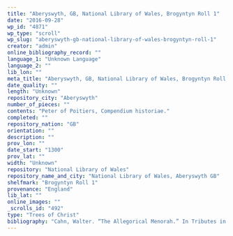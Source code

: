 ```yaml
---
title: "Aberyswyth, GB, National Library of Wales, Brogyntyn Roll 1"
date: "2016-09-28"
wp_id: "4871"
wp_type: "scroll"
wp_slug: "aberyswyth-gb-national-library-of-wales-brogyntyn-roll-1"
creator: "admin"
online_bibliography_record: ""
language_1: "Unknown Language"
language_2: ""
lib_lon: ""
meta_title: "Aberyswyth, GB, National Library of Wales, Brogyntyn Roll 1"
date_quality: ""
length: "Unknown"
repository_city: "Aberyswyth"
number_of_pieces: ""
contents: "Peter of Poitiers, Compendium historiae."
completed: ""
repository_nation: "GB"
orientation: ""
description: ""
prov_lon: ""
date_start: "1300"
prov_lat: ""
width: "Unknown"
repository: "National Library of Wales"
repository_name_and_city: "National Library of Wales, Aberyswyth GB"
shelfmark: "Brogyntyn Roll 1"
provenance: "England"
lib_lat: ""
online_images: ""
_scrolls_id: "492"
type: "Trees of Christ"
bibliography: "Cahn, Walter. “The Allegorical Menorah.” In Tributes in Honor of James H. Marrow: Studies in Painting and Manuscript Illumination of the Late Middle Ages and Northern Renaissance, edited by Jeffrey F. Hamburger and A. S. Korteweg, 117–26. London: Harvey Miller, 2006."
---
```



